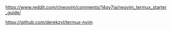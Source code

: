 
https://www.reddit.com/r/neovim/comments/14qy7ja/neovim_termux_starter_guide/

https://github.com/derekzyl/termux-nvim
